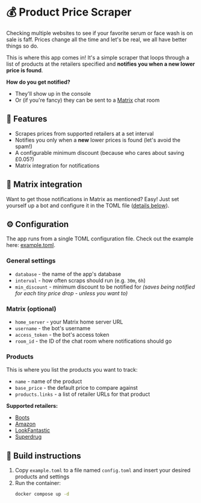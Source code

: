 # 💰 Product Price Scraper

Checking multiple websites to see if your favorite serum or face wash is on sale is faff. Prices change all the time and let's be real, we all have better things so do.

This is where this app comes in! It's a simple scraper that loops through a list of products at the retailers specified and **notifies you when a new lower price is found**.

**How do you get notified?**
- They'll show up in the console
- Or (if you're fancy) they can be sent to a [Matrix](https://matrix.org/docs/chat_basics/matrix-for-im/#what-is-it) chat room

## 🌟 Features
- Scrapes prices from supported retailers at a set interval
- Notifies you only when a **new** lower prices is found (let's avoid the spam!)
- A configurable minimum discount (because who cares about saving £0.05?)
- Matrix integration for notifications

## 🔌 Matrix integration
Want to get those notifications in Matrix as mentioned? Easy! Just set yourself up a bot and configure it in the TOML file ([details below](#matrix-optional)).

## ⚙️ Configuration
The app runs from a single TOML configuration file. Check out the example here: [example.toml](example.toml).

### General settings
- `database` - the name of the app's database
- `interval` - how often scraps should run (e.g. `30m`, `6h`)
- `min_discount` - minimum discount to be notified for _(saves being notified for each tiny price drop - unless you want to)_

### Matrix (optional)
- `home_server` - your Matrix home server URL
- `username` - the bot's username
- `access_token` - the bot's access token
- `room_id` - the ID of the chat room where notifications should go

### Products
This is where you list the products you want to track:

- `name` - name of the product
- `base_price` - the default price to compare against
- `products.links` - a list of retailer URLs for that product

**Supported retailers:**
- [Boots](https://www.boots.com/)
- [Amazon](https://www.amazon.co.uk/)
- [LookFantastic](https://www.lookfantastic.com/)
- [Superdrug](https://www.superdrug.com/)

## 🔨 Build instructions
1. Copy `example.toml` to a file named `config.toml` and insert your desired products and settings 
2. Run the container:
   ```bash
   docker compose up -d
    ```